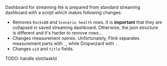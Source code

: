 Dashboard for streaming lite is prepared from standard streaming dashboard with a script which makes following changes:
- Removes `RocksDB` and `Scenario health` rows. It is __important__ that they are collapsed in saved streaming dashboard. Otherwise, the json 
  structure is different and it's harder to remove rows...
- Changes measurement names. Unfortunately, Flink separates measurement parts with `_`, while Dropwizard with `.`. 
- Changes `uid` and `title` fields.

TODO: handle slot/taskId

